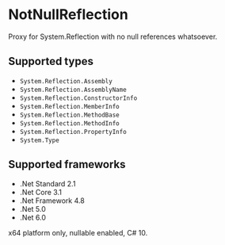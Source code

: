# NotNullReflection

Proxy for System.Reflection with no null references whatsoever.

## Supported types

+ `System.Reflection.Assembly`
+ `System.Reflection.AssemblyName`
+ `System.Reflection.ConstructorInfo`
+ `System.Reflection.MemberInfo`
+ `System.Reflection.MethodBase`
+ `System.Reflection.MethodInfo`
+ `System.Reflection.PropertyInfo`
+ `System.Type`

## Supported frameworks

+ .Net Standard 2.1
+ .Net Core 3.1
+ .Net Framework 4.8
+ .Net 5.0
+ .Net 6.0

x64 platform only, nullable enabled, C# 10.



